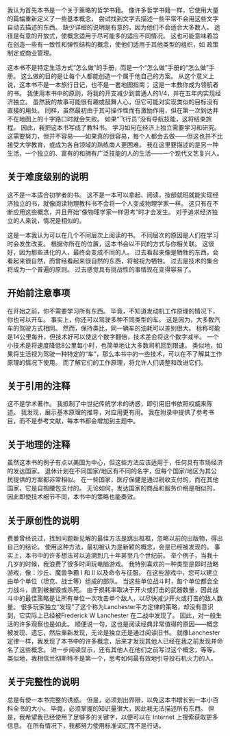 我认为首先本书是一个关于策略的哲学书籍。
像许多哲学书籍一样，它使用大量的篇幅重新定义了一些基本概念，
尝试找到文字去描述一些平常不会用这些文字自动去描述的东西。
缺少详细的说明是有意的，因为他们不会适合大多数人。
途径是有意的开放式，使概念适用于尽可能多的适应不同情况。
这也可能意味着旨在创造一些有一致性和弹性结构的概念，使他们适用于其他类型的组织，如
政策制定或商业管理。

这本书不是特定生活方式“怎么做”的手册，而是一个“怎么做”手册的“怎么做”手册。
这么做的目的是让每个人都能创造一个属于他自己的方案。
从这个意义上说，这本书不是一本旅行日记，也不是一套地图指南； 这是一本教你成为领航者的书。
我使用本书中的原则，将我的开支减少到普通人的1/4，并在五年内实现经济独立。
虽然我的故事可能很有趣或鼓舞人心，但它可能对实现类似的目标没有直接的用处。
同样，虽然最初由于其可操作性而有激励作用，但在第一次到达并不在地图上的十字路口时就会失败。
如果“飞行员”没有导航技能，这将结束旅程。
因此，我把这本书写成了教科书。
学习如何在经济上独立需要学习和研究。
这需要努力，但并不容易——如果真的很容易，每个人都会去做——但这也并不比接受大学教育，或成为各自领域的熟练商人更困难。
我在这里要描述的是另一种生活，一个独立的、富有的和拥有广泛技能的人的生活——一个现代文艺复兴人。

## 关于难度级别的说明
这不是一本适合初学者的书。
这不是一本可以拿起、阅读，按部就班就能实现经济独立的书，就像阅读物理教科书不会将一个人变成物理学家一样。
这只有在不断应用这些概念，并且开始“像物理学家一样思考”时才会发生。 
对于追求经济独立的人来说，情况是相似的。

这是一本我认为可以在几个不同层次上阅读的书。
不同层次的原因是人们在学习时会发生改变。
根据你所在的位置，这本书会以不同的方式与你相关联。
这很好，因为那些进化的人，最终会变成不同的人。
过去看起来像是牺牲的东西，会看起来很自然，而曾经看起来很自然的东西，将被视为牺牲。
过去是技术的集合将成为一个普遍的原则。
过去感觉具有挑战性的事情现在变得容易了。

## 开始前注意事项
在开始之前，你不需要学习所有东西。
毕竟，不知道发动机工作原理的情况下，你也可以开车。
事实上，你还可以驾驶多种不同类型的车。
这是因为，大多数汽车的驾驶方式相同。
然而，保持类比，同一辆车的油耗可以差别很大。
标称可能是14公里每升，但技术好可以使这个数字翻倍，技术差会将这个数字减半。
一个小技术是将速度降低8公里每小时，也简单地让大多数司机回到限速。
类似地，如果将生活视为驾驶一种特定的“车”，那么本书中的一些技术，可以在不了解其工作原理的情况下使用。
而了解它们的工作原理，将允许人们调整和改进它们。
## 关于引用的注释
这不是学术著作。
我抵制了中世纪传统学术的诱惑，即引用旧书依照权威来陈述。
我发现，展示基本原理的推导，对应用更有用。
我在附录中提供了参考书目，而不是参考文献，每本书都会增加到主题中。
## 关于地理的注释
虽然这本书的例子有点以美国为中心，但这些方法应该适用于，任何具有市场经济的发达国家。
退休计划在不同国家/地区有不同的名字，但每个国家/地区为其公民提供的方案都非常相似。
在一些国家，医疗保健是通过税收支付的，而在其他国家，它是自掏腰包支付的。
无论如何，发达国家的商品和服务价格是相似的，因此即使技术细节不同，本书中的策略也能奏效。

## 关于原创性的说明

费曼曾经说过，找到问题新见解的最佳方法是跳出框框，忽略以前的出版物，得出自己的结论。
使用这种方法，最初被认为是新颖的概念，会是已经被发现的。
事实上，本书中的许多想法可以追溯到几十年甚至几个世纪前。
举个例子，当我十几岁的时候，我浪费了很多时间玩电脑游戏。
我特别喜欢的一种类型是即时战略游戏，像：沙丘、魔兽争霸 I 和 II 以及命令与征服。
在这些游戏中，您可以建立由单个单位（坦克、战士等）组成的部队。
当这些单位战斗时，每个单位都会全力战斗，直到被摧毁或杀死。
由于损耗率取决于开火或打击的武器数量，因此战斗中的最佳策略是让所有单位一次攻击单个敌人，以尽快减少开火或打击的敌人数量。
很多玩家独立“发现”了这个称为Lanchester平方定律的策略，却没有意识到，它实际上已经被Frederick W Lanchester 在二战中发现了。
因此，对一般生活的许多观察也是如此。
顺便说一句，这也是阅读经典非常值得的原因——概念被发现、遗忘，然后重新发现，无论是独立还是通过阅读旧书。
就像Lanchester定律一样，我发现了本书中的许多概念，后来才发现其他人已经在我之前发现并命名了这些概念。
进一步阅读显示，还有其他人在他们之前写过这个概念，等等。 类似地，我相信兰彻斯特不是第一个，思考如何最有效地引导投石机火力的人。
## 关于完整性的说明
总是有使一本书完整的诱惑。
但是，必须划出界限，以免这本书增长到一本小百科全书的大小。
毕竟，必须掌握的知识量很大，因此我无法描述所有东西。
但是，我希望我已经使用了足够多的关键字，以便可以在 Internet 上搜索获取更多信息。
在所有情况下，我都努力使用标准词汇而不是行话。
